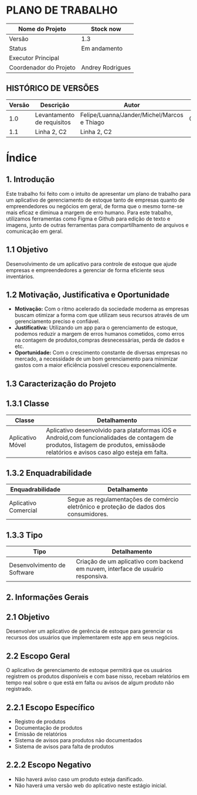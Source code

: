 #  PLANO DE TRABALHO

| Nome do Projeto | Stock now |
|---------------------|-----------------|
|Versão               |    1.3          |
|Status               | Em andamento    |
| Executor Principal  |                 |
Coordenador do Projeto| Andrey Rodrigues|

## HISTÓRICO DE VERSÕES 
| Versão | Descrição                  | Autor                                       | Data     |
|--------|----------------------------|---------------------------------------------|-------   |
|1.0     | Levantamento de requisitos | Felipe/Luanna/Jander/Michel/Marcos e Thiago |03/06/2024|
|1.1     | Linha 2, C2 | Linha 2, C2 |

# Índice
## 1. Introdução
Este trabalho foi feito com o intuito de apresentar um plano de trabalho para um aplicativo de gerenciamento de estoque tanto de empresas quanto de empreendedores ou negócios em geral, de forma que o mesmo torne-se mais eficaz e diminua a margem de erro humano. Para este trabalho, utilizamos ferramentas como Figma e Github para edição de texto e imagens, junto de outras ferramentas para compartilhamento de arquivos e comunicação em geral.
## 1.1 Objetivo
Desenvolvimento de um aplicativo para  controle de estoque que ajude empresas e empreendedores a gerenciar de forma eficiente seus inventários.
## 1.2 Motivação, Justificativa e Oportunidade
- **Motivação:** Com o ritmo acelerado da sociedade moderna as empresas buscam otimizar a forma com que utilizam seus recursos através de um gerenciamento preciso e confiável.
- **Justificativa:** Utilizando um app para o gerenciamento de estoque, podemos reduzir a margem de erros humanos cometidos, como erros na contagem de produtos,compras desnecessárias, perda de dados e etc.
- **Oportunidade:** Com o crescimento constante de diversas empresas no mercado, a necessidade de um bom gerenciamento para minimizar gastos com a maior eficiência possível cresceu exponencialmente.

## 1.3 Caracterização do Projeto
## 1.3.1 Classe

| Classe              | Detalhamento |
|---------------------|--------------|
|Aplicativo Móvel     | Aplicativo desenvolvido para plataformas iOS e Android,com  funcionalidades de contagem de produtos, listagem de produtos, emissãode relatórios e avisos caso algo esteja em falta.|

 ## 1.3.2 Enquadrabilidade
|Enquadrabilidade     | Detalhamento    |
|---------------------|-----------------|
| Aplicativo Comercial| Segue as regulamentações de comércio eletrônico e proteção de  dados dos consumidores.|

## 1.3.3 Tipo

|Tipo                       | Detalhamento    |
|---------------------------|-----------------|
|Desenvolvimento de Software| Criação de um aplicativo com backend em nuvem, interface de usuário responsiva.|

## 2. Informações Gerais
## 2.1 Objetivo 
Desenvolver um aplicativo de gerência de estoque para gerenciar os recursos dos usuários que implementarem este app em seus negócios.
## 2.2 Escopo Geral
O aplicativo de gerenciamento de estoque permitirá que os usuários registrem os produtos disponíveis e com base nisso, recebam relatórios em tempo real sobre o que está em falta ou avisos de algum produto não registrado.

## 2.2.1 Escopo Específico
- Registro de produtos
- Documentação de produtos
- Emissão de relatórios 
- Sistema de avisos para produtos não documentados
- Sistema de avisos para falta de produtos

## 2.2.2 Escopo Negativo
- Não haverá aviso caso um produto esteja danificado. 
- Não haverá uma versão web do aplicativo neste estágio inicial.







